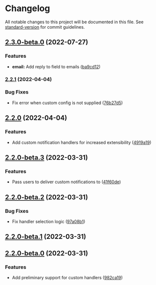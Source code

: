 # Changelog

All notable changes to this project will be documented in this file. See [standard-version](https://github.com/conventional-changelog/standard-version) for commit guidelines.

## [2.3.0-beta.0](https://github.com/chelsea-apps/notification/compare/v2.2.1...v2.3.0-beta.0) (2022-07-27)


### Features

* **email:** Add reply to field to emails ([ba9cd12](https://github.com/chelsea-apps/notification/commit/ba9cd12cbec5410b42360928edde2cc6c3307211))

### [2.2.1](https://github.com/chelsea-apps/notification/compare/v2.2.0...v2.2.1) (2022-04-04)


### Bug Fixes

* Fix error when custom config is not supplied ([76b27d5](https://github.com/chelsea-apps/notification/commit/76b27d5df062ae426092b5f994ceaa051e743975))

## [2.2.0](https://github.com/chelsea-apps/notification/compare/v2.1.0-1...v2.2.0) (2022-04-04)


### Features

* Add custom notification handlers for increased extensibility ([4919a19](https://github.com/chelsea-apps/notification/commit/4919a19f0e9cdfcca17c58e6042ab3826c62bdb5))

## [2.2.0-beta.3](https://github.com/chelsea-apps/notification/compare/v2.2.0-beta.2...v2.2.0-beta.3) (2022-03-31)


### Features

* Pass users to deliver custom notifications to ([41f60de](https://github.com/chelsea-apps/notification/commit/41f60de84d3a0061c49cabe30d28354368a1b4b4))

## [2.2.0-beta.2](https://github.com/chelsea-apps/notification/compare/v2.2.0-beta.1...v2.2.0-beta.2) (2022-03-31)


### Bug Fixes

* Fix handler selection logic ([97a08b1](https://github.com/chelsea-apps/notification/commit/97a08b1b73cda18b25ba542a86ff62ac8bb02a52))

## [2.2.0-beta.1](https://github.com/chelsea-apps/notification/compare/v2.2.0-beta.0...v2.2.0-beta.1) (2022-03-31)

## [2.2.0-beta.0](https://github.com/chelsea-apps/notification/compare/v2.1.0-1...v2.2.0-beta.0) (2022-03-31)


### Features

* Add preliminary support for custom handlers ([982ca19](https://github.com/chelsea-apps/notification/commit/982ca191f95293007df446fcade88a8156885bd6))
